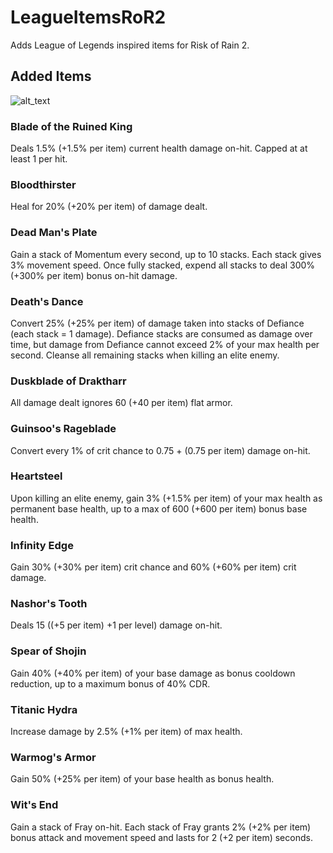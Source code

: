 # LeagueItemsRoR2
Adds League of Legends inspired items for Risk of Rain 2.

## Added Items
![alt_text]([files:](https://github.com/xavierwg13/LeagueItemsRoR2/blob/master/Assets/BotRK.png) "Blade of the Ruined King")
### Blade of the Ruined King
Deals 1.5% (+1.5% per item) current health damage on-hit. Capped at at least 1 per hit.
### Bloodthirster
Heal for 20% (+20% per item) of damage dealt.
### Dead Man's Plate
Gain a stack of Momentum every second, up to 10 stacks. Each stack gives 3% movement speed.
Once fully stacked, expend all stacks to deal 300% (+300% per item) bonus on-hit damage.
### Death's Dance
Convert 25% (+25% per item) of damage taken into stacks of Defiance (each stack = 1 damage).
Defiance stacks are consumed as damage over time, but damage from Defiance cannot exceed 2% of your max health per second.
Cleanse all remaining stacks when killing an elite enemy.
### Duskblade of Draktharr
All damage dealt ignores 60 (+40 per item) flat armor.
### Guinsoo's Rageblade
Convert every 1% of crit chance to 0.75 + (0.75 per item) damage on-hit.
### Heartsteel
Upon killing an elite enemy, gain 3% (+1.5% per item) of your max health as permanent base health, up to a max of 600 (+600 per item) bonus base health.
### Infinity Edge
Gain 30% (+30% per item) crit chance and 60% (+60% per item) crit damage.
### Nashor's Tooth
Deals 15 ((+5 per item) +1 per level) damage on-hit.
### Spear of Shojin
Gain 40% (+40% per item) of your base damage as bonus cooldown reduction, up to a maximum bonus of 40% CDR.
### Titanic Hydra
Increase damage by 2.5% (+1% per item) of max health.
### Warmog's Armor
Gain 50% (+25% per item) of your base health as bonus health.
### Wit's End
Gain a stack of Fray on-hit. Each stack of Fray grants 2% (+2% per item) bonus attack and movement speed and lasts for 2 (+2 per item) seconds.
